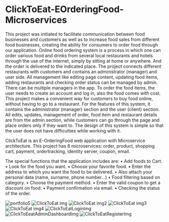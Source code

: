 # ClickToEat-EOrderingFood-Microservices
This project was initiated to facilitate communication between food businesses and customers as well as to increase food sales from different food businesses, creating the ability for consumers to order food through our application.
Online food ordering system is a process in which one can order various food and drinks from several local restaurants and hotels through the use of the internet, simply by sitting at home or anywhere. And the order is delivered to the indicated place.
The project connects different restaurants with customers and contains an administrator (manager) and user side. All management like editing page content, updating food items, adding restaurants and checking order status can be managed by admin. There can be multiple managers in the app.
To order the food items, the user needs to create an account and log in, also the food comes with cost. This project makes a convenient way for customers to buy food online, without having to go to a restaurant.
For the features of this system, it contains the administrator (manager) section and the user (client) section. All edits, updates, management of order, food item and restaurant details are from the admin section, while customers can go through the page and place orders only if they want to. The design of this system is simple so that the user does not have difficulties while working with it.

ClickToEat is an E-OrderingFood web application with Microservice architecture.
This project has 8 microservices: order, product, shopping cart, payment, ordertracking, identity server, coupon, email.

The special functions that the application includes are:
• Add foods to Cart.
• Look for the food you want.
• Choose your favorite food.
• Enter the address to which you want the food to be delivered.
• Also attach your personal data (name, surname, phone number...)
• Food filtering based on category.
• Choose the payment method.
• Enter the valid coupon to get a discount on food.
• Payment confirmation via email.
• Checking the status of the order.

![portfolio5](https://user-images.githubusercontent.com/77003400/230629990-56030340-9d36-487d-85c5-081692cb0f34.png)
![ClickToEat img](https://user-images.githubusercontent.com/77003400/230631351-8a9ca75e-8b16-407f-a52e-2594daec870a.PNG)
![ClickToEat img2](https://user-images.githubusercontent.com/77003400/230631353-5ea07b74-1fbd-45d9-9ef6-6313ecef8db9.PNG)
![ClickToEat img3](https://user-images.githubusercontent.com/77003400/230631361-7ecfd6d3-20c2-4a2d-9475-2a6c57aae084.PNG)
![ClickToEat img4](https://user-images.githubusercontent.com/77003400/230631363-8834674a-bf17-44f9-a13c-7a9d6c083569.PNG)
![ClickToEatLoginImg](https://github.com/ermaldobratiqi/ClickToEat-EOrderingFood-Microservices/assets/77003400/81c97ad9-7dad-4d3f-b4c6-009104618f80)
![ClickToEeatAdminDashboardImg](https://github.com/ermaldobratiqi/ClickToEat-EOrderingFood-Microservices/assets/77003400/81728e07-6691-45f6-a1bd-681644292b89)
![ClickToEatRegisterImg](https://github.com/ermaldobratiqi/ClickToEat-EOrderingFood-Microservices/assets/77003400/a3eccf32-126a-4a80-85d7-26839162dd36)
